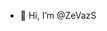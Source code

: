 - 👋 Hi, I’m @ZeVazS


<!---
ZeVazS/ZeVazS is a ✨ special ✨ repository because its `README.md` (this file) appears on your GitHub profile.
You can click the Preview link to take a look at your changes.
--->
